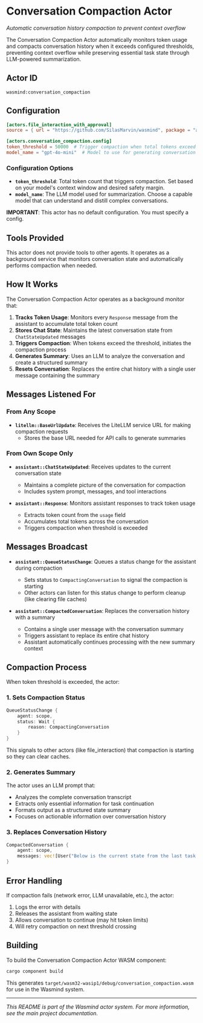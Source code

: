 # Conversation Compaction Actor

*Automatic conversation history compaction to prevent context overflow*

The Conversation Compaction Actor automatically monitors token usage and compacts conversation history when it exceeds configured thresholds, preventing context overflow while preserving essential task state through LLM-powered summarization.

## Actor ID
`wasmind:conversation_compaction`

## Configuration

```toml
[actors.file_interaction_with_approval]
source = { url = "https://github.com/SilasMarvin/wasmind", package = "actors/code_with_experts/crates/file_interaction_with_approval" }

[actors.conversation_compaction.config]
token_threshold = 50000  # Trigger compaction when total tokens exceed this limit
model_name = "gpt-4o-mini"  # Model to use for generating conversation summaries
```

### Configuration Options

- **`token_threshold`**: Total token count that triggers compaction. Set based on your model's context window and desired safety margin.
- **`model_name`**: The LLM model used for summarization. Choose a capable model that can understand and distill complex conversations.

**IMPORTANT**: This actor has no default configuration. You must specify a config.

## Tools Provided

This actor does not provide tools to other agents. It operates as a background service that monitors conversation state and automatically performs compaction when needed.

## How It Works

The Conversation Compaction Actor operates as a background monitor that:

1. **Tracks Token Usage**: Monitors every `Response` message from the assistant to accumulate total token count
2. **Stores Chat State**: Maintains the latest conversation state from `ChatStateUpdated` messages  
3. **Triggers Compaction**: When tokens exceed the threshold, initiates the compaction process
4. **Generates Summary**: Uses an LLM to analyze the conversation and create a structured summary
5. **Resets Conversation**: Replaces the entire chat history with a single user message containing the summary

## Messages Listened For

### From Any Scope

- **`litellm::BaseUrlUpdate`**: Receives the LiteLLM service URL for making compaction requests
  - Stores the base URL needed for API calls to generate summaries

### From Own Scope Only

- **`assistant::ChatStateUpdated`**: Receives updates to the current conversation state
  - Maintains a complete picture of the conversation for compaction
  - Includes system prompt, messages, and tool interactions

- **`assistant::Response`**: Monitors assistant responses to track token usage
  - Extracts token count from the `usage` field
  - Accumulates total tokens across the conversation
  - Triggers compaction when threshold is exceeded

## Messages Broadcast

- **`assistant::QueueStatusChange`**: Queues a status change for the assistant during compaction
  - Sets status to `CompactingConversation` to signal the compaction is starting
  - Other actors can listen for this status change to perform cleanup (like clearing file caches)

- **`assistant::CompactedConversation`**: Replaces the conversation history with a summary
  - Contains a single user message with the conversation summary
  - Triggers assistant to replace its entire chat history
  - Assistant automatically continues processing with the new summary context

## Compaction Process

When token threshold is exceeded, the actor:

### 1. Sets Compaction Status
```rust
QueueStatusChange {
    agent: scope,
    status: Wait {
        reason: CompactingConversation
    }
}
```
This signals to other actors (like file_interaction) that compaction is starting so they can clear caches.

### 2. Generates Summary
The actor uses an LLM prompt that:
- Analyzes the complete conversation transcript
- Extracts only essential information for task continuation
- Formats output as a structured state summary
- Focuses on actionable information over conversation history

### 3. Replaces Conversation History
```rust
CompactedConversation {
    agent: scope,
    messages: vec![User("Below is the current state from the last task...\n\n<current_state_summary>...")]
}
```

## Error Handling

If compaction fails (network error, LLM unavailable, etc.), the actor:
1. Logs the error with details
2. Releases the assistant from waiting state
3. Allows conversation to continue (may hit token limits)
4. Will retry compaction on next threshold crossing

## Building

To build the Conversation Compaction Actor WASM component:

```bash
cargo component build
```

This generates `target/wasm32-wasip1/debug/conversation_compaction.wasm` for use in the Wasmind system.

---

*This README is part of the Wasmind actor system. For more information, see the main project documentation.*
